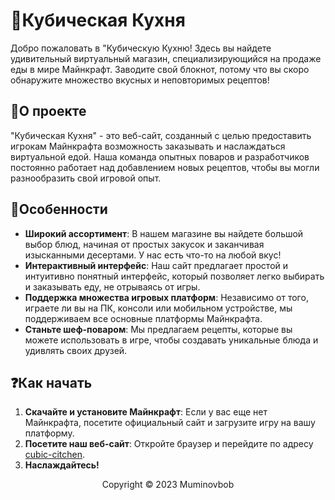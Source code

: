 # 🍹Кубическая Кухня

Добро пожаловать в "Кубическую Кухню! Здесь вы найдете удивительный виртуальный магазин, специализирующийся на продаже еды в мире Майнкрафт. Заводите свой блокнот, потому что вы скоро обнаружите множество вкусных и неповторимых рецептов!

## 🍴О проекте

"Кубическая Кухня" - это веб-сайт, созданный с целью предоставить игрокам Майнкрафта возможность заказывать и наслаждаться виртуальной едой. Наша команда опытных поваров и разработчиков постоянно работает над добавлением новых рецептов, чтобы вы могли разнообразить свой игровой опыт.

## 🌟Особенности

- **Широкий ассортимент**: В нашем магазине вы найдете большой выбор блюд, начиная от простых закусок и заканчивая изысканными десертами. У нас есть что-то на любой вкус!
- **Интерактивный интерфейс**: Наш сайт предлагает простой и интуитивно понятный интерфейс, который позволяет легко выбирать и заказывать еду, не отрываясь от игры.
- **Поддержка множества игровых платформ**: Независимо от того, играете ли вы на ПК, консоли или мобильном устройстве, мы поддерживаем все основные платформы Майнкрафта.
- **Станьте шеф-поваром**: Мы предлагаем рецепты, которые вы можете использовать в игре, чтобы создавать уникальные блюда и удивлять своих друзей.

## ❓Как начать

1. **Скачайте и установите Майнкрафт**: Если у вас еще нет Майнкрафта, посетите официальный сайт и загрузите игру на вашу платформу.
2. **Посетите наш веб-сайт**: Откройте браузер и перейдите по адресу [cubic-citchen](https://cubic-citchen.vercel.app/).
3. **Наслаждайтесь!**

<p align="center">Copyright &copy; 2023 Muminovbob</p>

